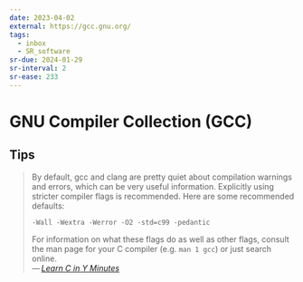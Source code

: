 ```yaml
---
date: 2023-04-02
external: https://gcc.gnu.org/
tags:
  - inbox
  - SR_software
sr-due: 2024-01-29
sr-interval: 2
sr-ease: 233
---
```


# GNU Compiler Collection (GCC)

## Tips

> By default, gcc and clang are pretty quiet about compilation warnings and
> errors, which can be very useful information. Explicitly using stricter
> compiler flags is recommended. Here are some recommended defaults:
>
> `-Wall -Wextra -Werror -O2 -std=c99 -pedantic`
>
> For information on what these flags do as well as other flags, consult the man
> page for your C compiler (e.g. `man 1 gcc`) or just search online.\
> — <cite>[Learn C in Y Minutes](https://learnxinyminutes.com/docs/c/)</cite>
